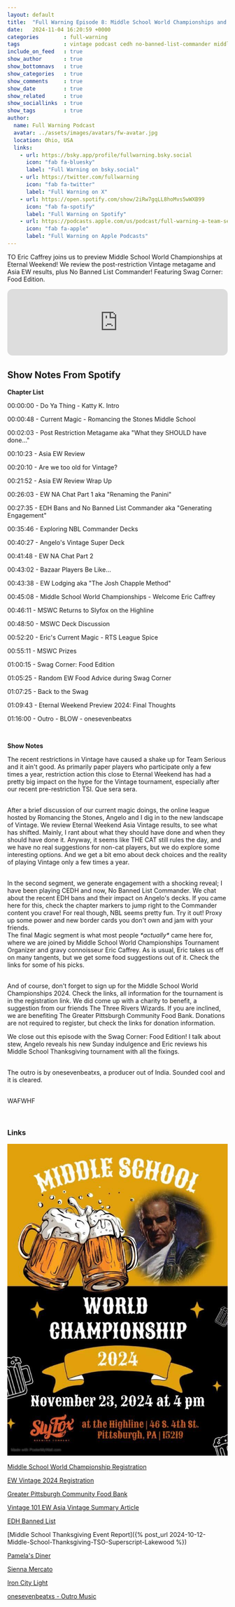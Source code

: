 ```yaml
---
layout: default
title:  "Full Warning Episode 8: Middle School World Championships and Eternal Weekend NA Preview"
date:   2024-11-04 16:20:59 +0000
categories        : full-warning
tags              : vintage podcast cedh no-banned-list-commander middle-school eternal-weekend
include_on_feed   : true
show_author       : true
show_bottomnavs   : true
show_categories   : true
show_comments     : true
show_date         : true
show_related      : true
show_sociallinks  : true
show_tags         : true
author:
  name: Full Warning Podcast
  avatar: ../assets/images/avatars/fw-avatar.jpg
  location: Ohio, USA
  links:
    - url: https://bsky.app/profile/fullwarning.bsky.social
      icon: "fab fa-bluesky"
      label: "Full Warning on bsky.social"
    - url: https://twitter.com/fullwarning
      icon: "fab fa-twitter"
      label: "Full Warning on X"
    - url: https://open.spotify.com/show/2iRw7gqLL8hoMvs5wWXB99
      icon: "fab fa-spotify"
      label: "Full Warning on Spotify"
    - url: https://podcasts.apple.com/us/podcast/full-warning-a-team-serious-podcast/id1739246826
      icon: "fab fa-apple"
      label: "Full Warning on Apple Podcasts"
---
```

TO Eric Caffrey joins us to preview Middle School World Championships at Eternal Weekend! We review the post-restriction Vintage metagame and Asia EW results, plus No Banned List Commander! Featuring Swag Corner: Food Edition.

<iframe style="border-radius:12px" src="https://open.spotify.com/embed/episode/1QOEFl2oFBHQlNU0n2d8OX?utm_source=generator&theme=0" width="100%" height="152" frameBorder="0" allowfullscreen="" allow="autoplay; clipboard-write; encrypted-media; fullscreen; picture-in-picture" loading="lazy" scrolling="no"></iframe>

<!-- <iframe style="border-radius:12px" src="https://podcasters.spotify.com/pod/show/full-warning/embed/episodes/Full-Warning-Episode-6-The-Land-5-2024-Wrap-Up-e2mpt0o" allow="autoplay; clipboard-write; encrypted-media; fullscreen; picture-in-picture" width="100%" height="152"  scrolling="no"></iframe> -->

## Show Notes From Spotify

<p><strong>Chapter List</strong></p>
<p>00:00:00 - Do Ya Thing - Katty K. Intro</p>
<p>00:00:48 - Current Magic - Romancing the Stones Middle School</p>
<p>00:02:03 - Post Restriction Metagame aka &quot;What they SHOULD have done...&quot;</p>
<p>00:10:23 - Asia EW Review</p>
<p>00:20:10 - Are we too old for Vintage?</p>
<p>00:21:52 - Asia EW Review Wrap Up</p>
<p>00:26:03 - EW NA Chat Part 1 aka &quot;Renaming the Panini&quot;</p>
<p>00:27:35 - EDH Bans and No Banned List Commander aka &quot;Generating Engagement&quot;</p>
<p>00:35:46 - Exploring NBL Commander Decks</p>
<p>00:40:27 - Angelo&#39;s Vintage Super Deck</p>
<p>00:41:48 - EW NA Chat Part 2</p>
<p>00:43:02 - Bazaar Players Be Like...</p>
<p>00:43:38 - EW Lodging aka &quot;The Josh Chapple Method&quot;</p>
<p>00:45:08 - Middle School World Championships - Welcome Eric Caffrey</p>
<p>00:46:11 - MSWC Returns to Slyfox on the Highline</p>
<p>00:48:50 - MSWC Deck Discussion</p>
<p>00:52:20 - Eric&#39;s Current Magic - RTS League Spice</p>
<p>00:55:11 - MSWC Prizes</p>
<p>01:00:15 - Swag Corner: Food Edition</p>
<p>01:05:25 - Random EW Food Advice during Swag Corner</p>
<p>01:07:25 - Back to the Swag</p>
<p>01:09:43 - Eternal Weekend Preview 2024: Final Thoughts</p>
<p>01:16:00 - Outro - BLOW - onesevenbeatxs</p>
<p><br></p>
<p><strong>Show Notes</strong></p>
<p>The recent restrictions in Vintage have caused a shake up for Team Serious and it ain&#39;t good. As primarily paper players who participate only a few times a year, restriction action this close to Eternal Weekend has had a pretty big impact on the hype for the Vintage tournament, especially after our recent pre-restriction TSI. Que sera sera.</p>
<p><br>After a brief discussion of our current magic doings, the online league hosted by Romancing the Stones, Angelo and I dig in to the new landscape of Vintage. We review Eternal Weekend Asia Vintage results, to see what has shifted. Mainly, I rant about what they should have done and when they should have done it. Anyway, it seems like THE CAT still rules the day, and we have no real suggestions for non-cat players, but we do explore some interesting options. And we get a bit emo about deck choices and the reality of playing Vintage only a few times a year.</p>
<p><br>In the second segment, we generate engagement with a shocking reveal; I have been playing CEDH and now, No Banned List Commander. We chat about the recent EDH bans and their impact on Angelo&#39;s decks. If you came here for this, check the chapter markers to jump right to the Commander content you crave! For real though, NBL seems pretty fun. Try it out! Proxy up some power and new border cards you don&#39;t own and jam with your friends.<br>The final Magic segment is what most people <em>*actually*</em> came here for, where we are joined by Middle School World Championships Tournament Organizer and gravy connoisseur Eric Caffrey. As is usual, Eric takes us off on many tangents, but we get some food suggestions out of it. Check the links for some of his picks.</p>
<p><br>And of course, don&#39;t forget to sign up for the Middle School World Championships 2024. Check the links, all information for the tournament is in the registration link. We did come up with a charity to benefit, a suggestion from our friends The Three Rivers Wizards. If you are inclined, we are benefiting The Greater Pittsburgh Community Food Bank. Donations are not required to register, but check the links for donation information.<br></p>
<p>We close out this episode with the Swag Corner: Food Edition! I talk about stew, Angelo reveals his new Sunday indulgence and Eric reviews his Middle School Thanksgiving tournament with all the fixings.</p>
<p><br>The outro is by onesevenbeatxs, a producer out of India. Sounded cool and it is cleared.</p>
<p><br>WAFWHF</p>
<p><br></p>

### Links

[![World Championship Flyer](../assets/images/2024/11/05/IMG_4886.jpg)](https://melee.gg/Tournament/View/160933)

[Middle School World Championship Registration](https://melee.gg/Tournament/View/160933)

[EW Vintage 2024 Registration](https://melee.gg/Tournament/View/160879)

[Greater Pittsburgh Community Food Bank](https://pittsburghfoodbank.org/)

[Vintage 101 EW Asia Vintage Summary Article](https://www.mtggoldfish.com/articles/vintage-101-eternal-weekend-asia-2024)

[EDH Banned List](https://mtgcommander.net/index.php/banned-list/)

[Middle School Thanksgiving Event Report]({% post_url 2024-10-12-Middle-School-Thanksgiving-TSO-Superscript-Lakewood %})

[Pamela's Diner](https://pamelasdiner.com/)

[Sienna Mercato](https://www.siennamercato.com/location/emporio/)

[Iron City Light](https://pittsburghbrewing.com/brand/ic-light/)

[onesevenbeatxs - Outro Music](https://www.youtube.com/channel/UCoHUXx-7ZZNHLuwprify4bg)

<!--
## AI Gen Notes

### Episode Title

Vintage Reborn: Navigating the Post-Restriction Landscape

### Episode Shownotes

Navigating the Shifting Sands of Vintage Magic

*The recent restrictions of powerhouse cards Vexing Bauble and Urza's Saga have dramatically reshaped the Vintage landscape, leaving players to reimagine their strategies.*

BC Druid reflects on how these cards previously allowed for a more approachable entry into Vintage, offering straightforward gameplay without requiring extensive format knowledge. With their restriction, players are now exploring alternative paths, from Affinity to Workshops.

The conversation delves into the impact of recent restrictions, with particular attention to the Lurrus vs. Urza's Saga debate and their influence on colorless strategies. The hosts analyze the evolving metagame, highlighting successful decks from Eternal Weekend Asia, including Bug Lurrus and Esper Control featuring innovative additions like Pyroglyph.

The discussion also touches on potential solutions to the current meta, including the strategic use of Stonecoil Serpent and the grinding potential of Tamiyo, Inquisitive Student.

🎧 *Tune in to this episode for a deep dive into the current state of Vintage Magic and discover how players are adapting to these significant changes.*

### Chapters

00:00:00 - Middle School Magic League Recap
00:01:52 - The Impact of Vexing Bauble and Urza's Saga Restrictions on Vintage
00:13:05 - Reanimate Thassa's Oracle Deck Struggles
00:15:24 - Pyro Goyf and Broadside Bombardiers: Devastating Combo
00:26:03 - Ray of Enfeeblement and Vintage Weekend Plans
00:27:37 - Grill-Punched Panini Sandwiches
00:35:05 - Scheherazade: The Banned Card in No-Ban Commander
00:38:43 - Exploring Unrestricted Commander Decks
00:46:59 - Middle School Magic Tournament Returns to Sly Fox
00:52:18 - Deck Building Challenges and Competitive Struggles
00:55:04 - Discussing Deck Building and Spice for Middle School Worlds
00:58:03 - Discussing Event Registration and Venue Capacity
00:59:53 - Hosting a Thanksgiving-Themed Middle School Tournament
01:03:06 - Recapping the Ohio MTG Event
01:09:25 - Daughter's Soup Deception: A Family Affair
01:10:51 - Eternal Weekend 2024: Excitement and Expectations

### Key Takeaways

• The loss of powerful cards like Vexing Bauble and Urza's Saga has made the Vintage format less straightforward for some players, leading them to consider simpler artifact strategies like Affinity or Workshops.

• The hosts debate whether Wizards made the right call in restricting Lurrus over Urza's Saga, suggesting that the Vintage metagame may not be as balanced and exciting as they would prefer.

• The hosts acknowledge Wizards' efforts to curate the Vintage format, but wish for a more balanced and exciting metagame going forward.

### Detailed Summary

Roger and BC Druid discuss the changing landscape of Vintage Magic with the recent card restrictions. BC Druid shares that he enjoyed playing Vintage with the power of Vexing Bauble and Urza's Saga, as it allowed him to approach the format in a more straightforward way, without needing deep knowledge of the metagame. With these key cards now restricted, BC Druid is unsure of how to proceed, but is considering simpler artifact-based strategies like Affinity or Workshops to maintain a competitive edge, rather than engaging with the nuanced "dance" of Vintage deckbuilding. The hosts explore how the post-restriction format may evolve and what strategies players might gravitate towards. The speakers discuss the decision tree and flexibility provided by the card Vexing Bauble in Vintage Magic: The Gathering. They compare it to the feel-bad experience of getting locked out of a game by cards like Karn. The speakers also analyze the recent restrictions of Urza's Saga and Lurrus of the Dream-Den, debating whether Saga should have been restricted instead of Lurrus, as Saga enabled powerful colorless strategies. They conclude that Wizards of the Coast has pushed the power level of recent cards too far, but appreciate the ability to curate the Vintage format through card restrictions. The discussion revolves around the recent restrictions in Vintage, particularly the restriction of Urza's Saga. The speaker expresses frustration with Wizards' decision-making, arguing that they should have restricted the "Unwastable" card first, before restricting Urza's Saga. The speaker also laments how this decision has dampened their excitement for the upcoming Vintage tournament and the "lame duck format." However, the speaker remains optimistic about the metagame, highlighting the interesting decks that emerged from the Eternal Weekend Asia event, including Bug Lurrus, Esper Lurrus, and Oops! All Spells. The speaker suggests that Wizards should reconsider the Urza's Saga restriction, as the Lurrus decks still seem to be dominant. The speakers discuss various Magic: The Gathering decks, focusing on an Esper Control deck featuring Lurrus and the powerful new card Pyroglyph. They analyze how Pyroglyph combines with Broadside Bombardiers to deliver devastating damage. The speakers also highlight the strength of Fable the Mirror Breaker and the utility of Stonecoil Serpent as a solution to the challenging Psychic Frog deck. Overall, the conversation provides insights into the current metagame and effective deck-building strategies. The speakers discuss a powerful defensive card called Stonecoil Serpent, which provides protection from multicolor threats and has trample. They suggest building a deck around this card, possibly with a "shop stack" strategy, to gain immunity from powerful threats like Oko. The speakers also touch on the demanding nature of playing grindy control decks that require intense focus, compared to more straightforward aggro strategies. Ultimately, the Asia Vintage Championship was won by Yuta Yokokawa playing a deck featuring the powerful flip planeswalker Tamiyo, Inquisitive Student. The speakers are discussing a powerful card in Magic: The Gathering that can be a long-term investment. It's a grind-heavy card that flips into a powerful Planeswalker with abilities that can help you survive and regain advantage. The Planeswalker ultimate provides a huge card advantage, but it takes several turns to reach. The speakers are also discussing strategies around this card, such as using proliferate or time manipulation to speed up the ultimate. Overall, this card seems to offer significant value, but requires a patient, grinding approach to maximize its potential. In this podcast discussion, the speakers explore the world of competitive Commander (cEDH) and the recent ban list changes by the Commander rules committee. One speaker, a relative newcomer to cEDH, shares his experiences trying out the format with proxy decks and finding it enjoyable when playing with the right mindset. However, the ban on powerful cards has led their playgroup to explore a new format - No Ban List Commander. The other speaker, Angelo, shares his more casual approach to Commander, focusing on building fun decks around commanders he enjoys, rather than acquiring expensive staple cards. The discussion highlights the diverse perspectives and experiences within the Commander community. In this discussion, the speakers examine the issues surrounding the "no banned list" format in Commander (EDH) Magic: The Gathering. They acknowledge the potential for abuse, with powerful cards like Mox Diamond and Mox Opal enabling swingy, overpowered gameplay. However, they also recognize that banning specific cards, like Scheherazade, creates a nuanced "no-ban list" approach. The speakers suggest that players drawn to this format are likely to gravitate towards commanders like Golos or Kenrith, which offer built-in win conditions when combined with infinite mana. Overall, the discussion highlights the complexities and divisive nature of this format within the Commander community. The speakers discuss the power of infinite mana combos in the Commander format, highlighting how players can unleash devastating attacks using commanders like Kenrith. They delve into specific combo strategies, such as the Protean Hulk combo and the Cephalid Breakfast mill deck, as well as the strength of commanders like Leovold and Urza. The conversation emphasizes the thrill of playing in an unrestrained, no-ban list environment where players can explore the limits of their deckbuilding creativity. The speakers discussed the upcoming Eternal Weekend North America tournament in Pittsburgh. While one speaker is not excited about playing Vintage and will not be attending, the other plans to test various decks like Doomsday and Eldrazi in the weeks leading up to the event. They also briefly mentioned the Middle School World Championships 2024, which appears to be the only one of its kind. Overall, the conversation focused on the logistics of the tournament and the evolving Vintage metagame. In the discussion, Eric and Ty are reminiscing about the first annual "Eternal Weekend Middle School World Championships" event they hosted in 2023. They held the 20-round tournament at a bar called Sly Fox in the South Side of Pittsburgh, and designed custom trophies made by their friend Sam using a 3D printer. The event was well-received, with around 20 players attending, some of whom had started in the Legacy tournament earlier that day.

This year, the Middle School World Championships will be held again on November 23rd, 2024, giving players a chance to compete in the unique format after playing Legacy. Eric mentions that they are open to lending out decks for those who don't have one, though the decks may be a bit "weird" since the format is not very established. Overall, the event seems like a fun and quirky gathering for players to enjoy a lesser-known Magic format. The speakers discuss the upcoming casual Magic: The Gathering event, emphasizing that players should feel free to attend and play, regardless of the cards they own. They encourage using proxies or creating decks that represent the cards you want to play, as the goal is to have fun and socialize, not to win at all costs. The speakers also share deck building advice, noting that non-blue decks often run similar cards, and that there's no need to perfectly copy tournament lists. The overall message is to come, play, and enjoy the event without worrying too much about the specifics of your deck. In this podcast discussion, the speakers analyze their recent experiences playing in a Middle School Magic: The Gathering league. One speaker recounts a close match where they were outmaneuvered by their opponent's Psychotog deck, despite having some strong counters in hand. The speakers then discuss the unique venue for the Middle School World Championships, which will be held at a bar and grill called Sly Fox. They highlight the casual, inclusive nature of the event, which offers prizes for different categories beyond just the top finishers. The speakers encourage listeners to register for the tournament and explore the creative deck-building possibilities within the Middle School format. Eric organized a middle school Magic: The Gathering tournament and put together an entire Thanksgiving-style meal for the 8 players who attended. Despite the stuffing being a bit dry, the meal was delicious, and the players had a great time enjoying the food and the tournament. This thoughtful gesture by Eric helped create a warm, community-focused event for the middle school Magic enthusiasts. Angelo and the host discuss their love for hearty, indulgent meals, from devouring an entire Bloomin' Onion by himself at Outback Steakhouse to savoring the delicious and filling Pittsburgh hash at Pamela's Diner in Pittsburgh. They bond over their shared appreciation for these satisfying dining experiences, acknowledging the potential health consequences, but agreeing that the joy of indulging in such comfort foods is worth it. The host also highlights a memorable meatball-focused restaurant near the convention center in Pittsburgh that they recommend trying during future trips. It sounds like you're looking for a quintessential Pittsburgh experience with hearty, Yingling-soaked food and Dad's Hat whiskey. For a true local flavor, I'd recommend hitting up one of the neighborhood spots that serves up Pittsburgh staples like zucchini and Italian beef soup, topped with a creamy ricotta and mozzarella crema. And don't forget to grab an icy Iron City beer with a lime wedge to make it drinkable. As for the Eternal Weekend event, it seems to be more about the community gathering than the competitive tournament these days, but the middle school format could bring some exciting new energy to the festivities. The speakers discuss their love for the format of the game Magic: The Gathering, particularly the "draw-go" control style that can captivate younger players. They share stories of hosting tournaments and creating a welcoming community, even for those who may not be as competitive. The speakers express excitement for the upcoming Eternal Weekend event, where they hope to reconnect with friends and enjoy the camaraderie of the game, regardless of their individual tournament success. In this lively podcast discussion, the speakers cover a range of topics related to the Magic: The Gathering community. They discuss the merits of the card Pyro Goyf, the excitement around Eternal Weekend 2024 in Pittsburgh, and the importance of coming together as a community to enjoy the game and each other's company. The speakers emphasize the value of creating a welcoming and "rowdy" atmosphere for players, fostering a sense of camaraderie and shared experiences within the Team Sirius community. Overall, the conversation highlights the passion and enthusiasm the speakers have for the game and their community.

### Newsletter

# Vintage Magic Podcast: Navigating the Changing Landscape

Dear Subscriber,

This week's [podcast name] episode features an insightful discussion between Roger and BC Druid on the evolving state of Vintage Magic. With recent card restrictions shaking up the format, the speakers delve into the challenges and opportunities presented to Vintage players.

BC Druid shares his perspective on the impact of the restrictions on Vexing Bauble and Urza's Saga. He expresses uncertainty about how to approach the format moving forward, but is considering simpler artifact-based strategies like Affinity or Workshops to remain competitive. The hosts explore the potential shifts in the Vintage metagame and the strategies players might gravitate towards.

The conversation also touches on the decision-making process behind Wizards of the Coast's recent restrictions, including the debate around Urza's Saga and Lurrus of the Dream-Den. The speakers analyze the pros and cons of these changes and their impact on the overall health of the Vintage format.

Despite the uncertainty, the speakers remain optimistic about the future of Vintage, highlighting the interesting decks that emerged from the Eternal Weekend Asia event, such as Bug Lurrus, Esper Lurrus, and Oops! All Spells. They also discuss the potential for Wizards to reconsider the Urza's Saga restriction as the metagame continues to evolve.

Join us as we navigate the ever-changing landscape of Vintage Magic and explore the strategies that will shape the format's future. Share your thoughts with us - what do you think will be the dominant archetypes in the post-restriction Vintage?

[Subscriber's Name],

The [Podcast Name] Team

### Twitter Thread

1/ Vintage Magic: The Gathering is evolving, with recent card restrictions shaking up the metagame. Hear how top players like BC Druid are adapting their strategies in this insightful podcast discussion. 1/

2/ BC Druid enjoyed the straightforward power of Vexing Bauble and Urza's Saga in Vintage, but now faces uncertainty. He's considering simpler artifact-based decks like Affinity or Workshops to stay competitive. • The hosts explore how the post-restriction format may shift. 2/

3/ They analyze the decision tree and flexibility provided by Vexing Bauble, comparing it to the "feel-bad" of getting locked out by cards like Karn. The speakers also debate whether Urza's Saga or Lurrus should have been restricted first. • Wizards' power creep is a concern, but they appreciate format curation. 3/

4/ While frustrated by the Urza's Saga restriction, the speaker remains optimistic about the metagame. Interesting decks like Bug Lurrus and Oops! All Spells emerged from recent events. They suggest Wizards may need to revisit the Saga restriction as Lurrus decks still dominate. 4/

5/ The speakers dive into deck analysis, highlighting the strength of Pyroglyph, Fable the Mirror Breaker, and Stonecoil Serpent. They explore building around Stonecoil Serpent's versatility and discuss the demands of playing grindy control decks. • Ultimately, a Tamiyo-powered deck won the Asia Vintage Championship. 5/

6/ Vintage Magic continues to evolve, with players adapting to the changing landscape. Tune in to this insightful discussion for a deep dive on the format's latest trends and strategies. You can access the full podcast episode here: [link]. 6/

-->

<!-- 
## AI Generated Notes - original 

We use a service called cleanvoice.ai to help clean up the sound on the cast.

### Vintage Metagame Shake-Up: Simplifying the Hammer Approach

### Summary

**The Evolution of Vintage Magic: Navigating a Post-Restriction Landscape**

Dive into a fascinating exploration of Vintage Magic: The Gathering's shifting metagame following the restriction of powerhouse cards Vexing Bauble and Urza's Saga. Veteran player BC Druid offers unique insights into how these changes are reshaping gameplay strategies, moving from intricate decision trees to more straightforward approaches.

The discussion unpacks the delicate balance between format accessibility and competitive depth, highlighting how restrictions can create healthier gameplay environments. From the rise of Affinity decks to the emergence of innovative strategies like Unpowered Mono Red Prison, the episode reveals how players are adapting to the new meta.

Key highlights include:

- Impact of recent card restrictions on tournament play
- Analysis of top-performing decks at Eternal Weekend Asia
- The prevalence of Lurrus companion in competitive builds
- Evolution of control strategies in the current meta

Ready to master the new Vintage landscape? Listen to this essential episode for deep insights into Magic's most powerful format.

### Chapters

00:00:00 - Vintage Podcast: Adapting to Post-Restriction Metagame
00:07:52 - Urza Saga's Powerful Impact on Vintage
00:16:56 - Pyrogoif and Mono Red Prison Deck
00:30:15 - Creature Power Boost and Vintage Plans
00:31:08 - Debating Sandwich Options and Exploring Unbannd Commander
00:36:42 - Casual Commander: Building Fun Decks Without Expensive Cards
00:53:34 - Organizing a Middle School World Championship
00:57:09 - Crafting Educational Music for Middle School Band
01:01:28 - Middle School Magic at Sly Fox
01:07:43 - Discussing Competitive Magic Decks and Strategies
01:13:22 - Planning for Upcoming Eternal Weekend Tournament
01:15:47 - Middle School Magic Tournament Recap
01:21:48 - Outback Steakhouse Solo Adventures
01:28:49 - Eternal Weekend: A Gathering, Not Just a Tournament
01:30:52 - Young Guns and the Magic of Eternal Weekend
01:36:45 - Eternal Weekend 2024 Plans

### Key Takeaways

• Vintage Magic: The Gathering players prefer a more straightforward "hammer-like" approach to the format, rather than the nuanced strategies required before.

• The metagame might shift towards decks like Affinity or other artifact-focused strategies in the post-restriction world.

• The format's ability to adapt through strategic card restrictions plays a crucial role in curating a healthy Vintage metagame.

### Detailed Summary

In this podcast discussion, hosts Roger James and BC Druid explore the current state of the Vintage Magic: The Gathering format in a post-restriction world. BC Druid, a regular Vintage player, shares his perspective on how the restrictions of powerful cards like Vexing Bauble and Urza's Saga have impacted the format. He admits that he prefers a more straightforward, "hammer-like" approach to Vintage, rather than the nuanced strategies required before the changes. The hosts speculate on how the metagame might shift, with BC Druid suggesting he may turn to Affinity or other artifact-focused decks as a way to simplify his approach to the format. The speakers discuss the Vintage format and the impact of the card Vexing Bauble. They note that Vexing Bauble allows players to engage with Vintage without needing to know all the intricacies of the format, as it turns off many key decisions. While restricting the card could be reasonable, the speakers argue that Vintage benefits from the ability to restrict cards, unlike Modern or Legacy. They also discuss the powerful card Urza's Saga and how its restriction paired with Vexing Bauble provides an interesting dynamic in the format. Overall, the conversation highlights the nuances of curating a healthy Vintage metagame through strategic card restrictions. The discussion centers around a new powerful blue card that can be played in any deck running islands, and the potential issues it may cause in the Vintage format. The speakers express concerns that the card may have been "pushed too far" compared to previous one-mana cyclers, and that it should have been restricted rather than the Urza's Saga card. They also mention that the new restrictions have dampened their excitement for the upcoming Eternal Weekend tournament, as even decks like Dredge have been "nerfed" by the changes. However, the speakers transition to discussing the top decks from the recent Eternal Weekend Asia event, which feature a variety of archetypes like Lurrus, Shops, and Esper Control, providing an interesting glimpse into the current state of Vintage. The speaker discusses several decks that have performed well in recent Vintage tournaments, including "Oops All Spells," Esper Lurrus control, Jewel Shop, and an "Unpowered Mono Red Prison" deck. They highlight the prevalence of the Lurrus companion in these top decks and suggest that restricting the Lorian Revealed card could help address this. The speaker is particularly intrigued by the Mono Red Prison deck, which seems to feature cards like Magus of the Moon, Rabblemaster, and a new card called Pyrogoif that deals significant damage when it enters the battlefield. The speakers discuss the intricacies of the Fable of the Mirror Breaker clone and the power of the Stone Coil Serpent card in the current Magic: The Gathering meta. They highlight how the Stone Coil Serpent's protection from multicolor and reach make it an effective counter to the popular Psychic Frog card. The speakers also touch on the challenges of playing grindy control decks like Esper Control, noting the mental stamina required to navigate the complex decision trees across multiple rounds in a tournament setting. The speakers discuss the different approaches and mindsets when playing Magic: The Gathering. One player prefers a more focused, hyper-competitive style, while the other values playing fair and enjoying the game, even if it means losing to a stronger opponent. They also analyze the powerful Tamiyo, Inquisitive Student planeswalker card, which can quickly flip and provide significant value through card draw and spell recursion. The speakers highlight Tamiyo's defensive abilities and the potential to ultimate the planeswalker in just a few turns, potentially leading to a game-winning advantage. In this discussion, the speakers explore the nuances of certain Magic: The Gathering strategies and decks, particularly around the Bowmaster deck and the use of cards like Ray of Enfeeblement. They also discuss attending the upcoming Eternal Weekend event, with one speaker planning to attend but not participate in the Vintage tournament. Instead, the speaker requests a "grill punched" or panini-style sandwich to be delivered while they wait in line, indicating a lighthearted and humorous tone. Additionally, the speakers delve into the speaker's experience with playing cEDH (competitive Commander) in a more pure, throwdown format, noting the challenges of navigating the politics involved in the format. The speakers discuss their experiences with using proxy decks and the recent changes to the Commander ban list. One speaker, who had printed proxy versions of top Commander decks to try them out, found that playing with the right people and mindset made for an enjoyable experience. However, the ban list changes implemented by the Commander rules committee have led the group to explore a "No Ban List" variant, which the speaker has been eager to try. The other speaker, Angelo, shares his perspective, noting that while he doesn't own the most powerful Commander staples, the ban list changes have not significantly impacted his decks. The discussion touches on the broader issues surrounding the growth and evolution of the Commander format, including concerns about the potential for cheating and the need to find the right balance between competitive and casual play. In this discussion, the speakers explore the concept of "no banned list" Commander, where the usual banned cards in the format are now legal to play. The key insights are:

- The deck construction rules remain the same, but cards on the regular banned list are now allowed, with one exception - Scheherazade is still banned.
- Players are likely to gravitate towards powerful five-color commanders like Golos and Kenrith, as they provide built-in win conditions when combined with infinite mana combos.
- Protean Hulk is a popular combo piece that can fetch the necessary cards to draw the entire deck and win the game in this format. The speakers discuss various strategies and combos in Commander Duel Highlander (CDH) formats, including using cards like Blood Pet, Cephalid Breakfast, and Decon to mill or disrupt opponents. They mention powerful commanders like Urza and Kinnin, and discuss the challenges of facing these decks. The speakers encourage building powerful, unrestrained decks and playing more cards like Stifle and Trickery to counter the dominant strategies. They also share personal anecdotes about their experiences with their kids and families. The speakers discuss the upcoming Eternal Weekend North America event in Pittsburgh, focusing on their plans for the Vintage format. One speaker expresses a lack of excitement for the current Vintage metagame, noting that the restriction changes have left some players less interested in the format. However, they anticipate that more casual Vintage players may show up to play "bizarre decks" that are now more viable without the presence of Vexing Bubble. The speakers also discuss the logistics of booking lodging for the event, with one speaker proposing a randomized approach to ensure someone takes responsibility for it. Overall, the conversation highlights the evolving nature of the Vintage format and the efforts to prepare for the upcoming tournament. The speakers discuss their plans to explore some new Magic: The Gathering decks, including Doomsday, Artifacts, and Eldrazi. They then turn their attention to the upcoming Middle School World Championships in 2024, which will be the second edition of this event. Eric, the host of the inaugural tournament in 2023, is set to join the conversation, but is delayed due to a work commitment. Once Eric joins, the speakers plan to discuss the details of the upcoming Middle School Worlds, including the format, location, and registration information. Eric and his friend Sam have been hosting a successful annual Middle School Magic tournament in Pittsburgh, with custom-made trophies designed by Sam. The event is returning on November 23rd, 2024, and they're hoping to attract even more players this year. Eric notes that they moved the start time to allow players who participate in the Legacy tournament earlier in the day to also join the Middle School event. While not many players crossed over last year, they're still expecting a good turnout and are happy to lend out unique, quirky decks to anyone who wants to participate but doesn't have their own. The event seems to be a fun, community-driven celebration of an engaging vintage Magic format. The speakers are discussing playing in the Middle School Magic: The Gathering format. They encourage players to use proxy decks if they don't have the actual cards, emphasizing that the goal is to come out and have fun playing, not to win at all costs. Angelo shares that he plans to stick with the same deck until he wins a tournament with over 16 players, while Eric reveals his current 1-3 record in the Stones League, noting that his slow deck has struggled against powerful cards like Intuition. The overall message is one of camaraderie and enjoying the game, even if you don't have the most optimized deck. The speakers discuss various Magic: The Gathering decks and strategies, including the use of AK (Arcane Denial) and Psychotog. They talk about the challenges of building and piloting certain decks, such as a "bug deck" with 16 counterspells and Pernicious Deeds, and the difficulties of facing a Psychotog deck. The conversation also touches on upcoming Middle School World Championship tournament, where players can bring creative and unconventional decks to compete for prizes. The speakers encourage each other to experiment with unique deck ideas, even if they may not be the most competitive, as long as they have a chance of winning games. Eric and his friends discuss their upcoming Middle School Magic tournament, which has a 48-player cap. Eric is hoping to hit over 24 registrants, and they consider adding a charitable donation component to the event. The group reminisces about past middle school tournaments, noting the great community and camaraderie. They then move on to discussing food-themed Magic swag, acknowledging that they haven't played much in-person Magic lately due to the pandemic, but are excited to gather the community again for the upcoming tournament. Angelo recently hosted a middle school Magic: The Gathering tournament where he went all out, preparing an entire Thanksgiving feast for the participants. Despite a minor issue with the stuffing, the meal was a hit, and the event provided a fun opportunity for the young players to experience the format and make deck adjustments before upcoming events. While Angelo couldn't attend the tournament himself due to other commitments, he's proud of the creative prizes and welcoming atmosphere he was able to create, proving that there's more to hosting a successful tournament than just the gameplay. The speakers discuss the joys of visiting a pub in Pittsburgh that serves cold, cheap beer like Fosters and the Bloomin' Ale, as well as delicious local dishes like the Pittsburgh Hash with sauerkraut and kielbasa. They also recommend a diner called Pamela's Diner, known for its tasty hash. Additionally, they reminisce about enjoying hearty meatball dinners at a restaurant near the convention center. The conversation highlights the speakers' love of comforting, quintessential Pittsburgh fare. The speakers discuss their recent culinary creation - an Italian beef and zucchini stew topped with a creamy ricotta and mozzarella cheese mixture. They describe how the cheese topping is the "main amazingness" of the dish, providing a hearty, delicious contrast to the stew. The speakers also mention that the dish was a hit with the father-in-law, though the wife got the credit. As the conversation shifts to the upcoming Eternal Weekend tournament, the speakers share their thoughts on the event, noting that it feels more like a gathering than a competitive tournament, and that the middle school format is an exciting addition, even if the turnout may not be high. The speakers discuss their experiences and insights around the upcoming Eternal Weekend tournament. They highlight the importance of community and camaraderie, noting that many players drop out early to spend time with friends. While one speaker is feeling confident about their performance, they emphasize that luck plays a big role. The other speaker is considering bringing an Eldrazi deck, as they see the strategies in Legacy and Vintage becoming more similar. The overall tone is one of excitement and anticipation for the event, with a focus on the social aspects beyond just the competitive gameplay. In this lively podcast discussion, the speakers explore various Magic: The Gathering topics, including a powerful Null Rod strategy, the Pyrogoif card, and the upcoming Eternal Weekend event in Pittsburgh. They share their enthusiasm for the game, the community, and the fun and camaraderie that come with being part of the Magic scene. The speakers offer insights, advice, and an invitation to join them at the Eternal Weekend festivities, promising an engaging and memorable experience for attendees.
-->